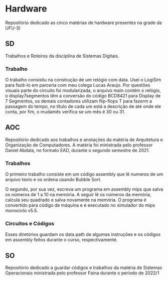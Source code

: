 # Hardware
Repositório dedicado as cinco matérias de hardware presentes na grade da UFU-SI

## SD
Trabalhos e Roteiros da disciplina de Sistemas Digitais.

### Trabalho

O trabalho consistiu na construção de um relógio com data. Usei o LogiSim para fazê-lo em parceria com meu colega Lucas Araujo.
Por questões visuais parte do circuito foi modularizada, o arquivo main contém o relógio, o display7segmentos têm a conversão 
do código BCD8421 para Display de 7 Segmentos, os demais contadores utilizam flip-flops T para fazerm a passagem do tempo, no título 
de cada um está a descrição de até onde ele conta, por fim, o mudamês verifica se um mês é 30 ou 31.

## AOC
Repositório dedicado aos trabalhos e anotações da matéria de Arquitetura e Organização de Computadores.
A matéria foi ministrada pelo professor Daniel Abdala, no formato EAD, durante o segundo semestre de 2021.

### Trabalhos
O primeiro trabalho consiste em um código assembly que lê numeros de um arquivo texto e os ordena usando Bubble Sort.

O segundo, por sua vez, escreva um programa em assembly mips que salva os números de 1 a 10 na memória.
A seguir lê os números da memória, calcula seu quadrado e salva novamente na memória. 
O programa é convertido para código de máquina e é executado no simulador do mips monociclo v5.5.

### Circuitos e Códigos
Esses diretórios guardam os data path de algumas instruções e os códigos em assembly feitos durante
o curso, respectivamente.

## SO
Repositório dedicado a guardar códigos e trabalhos da matéria de Sistemas Operacionais ministrada pelo professor Faina durante o período de 2022/1

